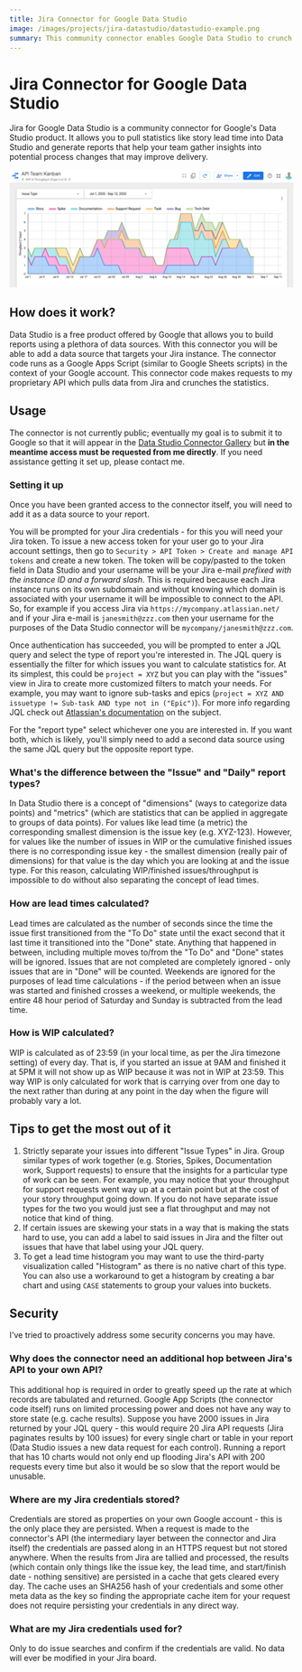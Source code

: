 ```yaml
---
title: Jira Connector for Google Data Studio
image: /images/projects/jira-datastudio/datastudio-example.png
summary: This community connector enables Google Data Studio to crunch Kanban-type statistics like lead time directly from Jira's API.
---
```


# Jira Connector for Google Data Studio

Jira for Google Data Studio is a community connector for Google's Data Studio product. It allows you to pull statistics like story lead time into Data Studio and generate reports that help your team gather insights into potential process changes that may improve delivery.

![Example chart showing team throughput](/images/projects/jira-datastudio/datastudio-example.png)

## How does it work?

Data Studio is a free product offered by Google that allows you to build reports using a plethora of data sources. With this connector you will be able to add a data source that targets your Jira instance. The connector code runs as a Google Apps Script (similar to Google Sheets scripts) in the context of your Google account. This connector code makes requests to my proprietary API which pulls data from Jira and crunches the statistics.

## Usage

The connector is not currently public; eventually my goal is to submit it to Google so that it will appear in the [Data Studio Connector Gallery](https://datastudio.google.com/data) but **in the meantime access must be requested from me directly**. If you need assistance getting it set up, please contact me.

### Setting it up

Once you have been granted access to the connector itself, you will need to add it as a data source to your report.

You will be prompted for your Jira credentials - for this you will need your Jira token. To issue a new access token for your user go to your Jira account settings, then go to `Security > API Token > Create and manage API tokens` and create a new token. The token will be copy/pasted to the token field in Data Studio and your username will be your Jira e-mail *prefixed with the instance ID and a forward slash*. This is required because each Jira instance runs on its own subdomain and without knowing which domain is associated with your username it will be impossible to connect to the API. So, for example if you access Jira via `https://mycompany.atlassian.net/` and if your Jira e-mail is `janesmith@zzz.com` then your username for the purposes of the Data Studio connector will be `mycompany/janesmith@zzz.com`.

Once authentication has succeeded, you will be prompted to enter a JQL query and select the type of report you're interested in. The JQL query is essentially the filter for which issues you want to calculate statistics for. At its simplest, this could be `project = XYZ` but you can play with the "issues" view in Jira to create more customized filters to match your needs. For example, you may want to ignore sub-tasks and epics (`project = XYZ AND issuetype != Sub-task AND type not in ("Epic")`). For more info regarding JQL check out [Atlassian's documentation](https://support.atlassian.com/jira-software-cloud/docs/what-is-advanced-searching-in-jira-cloud/) on the subject.

For the "report type" select whichever one you are interested in. If you want both, which is likely, you'll simply need to add a second data source using the same JQL query but the opposite report type.

### What's the difference between the "Issue" and "Daily" report types?

In Data Studio there is a concept of "dimensions" (ways to categorize data points) and "metrics" (which are statistics that can be applied in aggregate to groups of data points). For values like lead time (a metric) the corresponding smallest dimension is the issue key (e.g. XYZ-123). However, for values like the number of issues in WIP or the cumulative finished issues there is no corresponding issue key - the smallest dimension (really pair of dimensions) for that value is the day which you are looking at and the issue type. For this reason, calculating WIP/finished issues/throughput is impossible to do without also separating the concept of lead times.

### How are lead times calculated?

Lead times are calculated as the number of seconds since the time the issue first transitioned from the "To Do" state until the exact second that it last time it transitioned into the "Done" state. Anything that happened in between, including multiple moves to/from the "To Do" and "Done" states will be ignored. Issues that are not completed are completely ignored - only issues that are in "Done" will be counted. Weekends are ignored for the purposes of lead time calculations - if the period between when an issue was started and finished crosses a weekend, or multiple weekends, the entire 48 hour period of Saturday and Sunday is subtracted from the lead time.

### How is WIP calculated?

WIP is calculated as of 23:59 (in your local time, as per the Jira timezone setting) of every day. That is, if you started an issue at 9AM and finished it at 5PM it will not show up as WIP because it was not in WIP at 23:59. This way WIP is only calculated for work that is carrying over from one day to the next rather than during at any point in the day when the figure will probably vary a lot.

## Tips to get the most out of it

1. Strictly separate your issues into different "Issue Types" in Jira. Group similar types of work together (e.g. Stories, Spikes, Documentation work, Support requests) to ensure that the insights for a particular type of work can be seen. For example, you may notice that your throughput for support requests went way up at a certain point but at the cost of your story throughput going down. If you do not have separate issue types for the two you would just see a flat throughput and may not notice that kind of thing.
1. If certain issues are skewing your stats in a way that is making the stats hard to use, you can add a label to said issues in Jira and the filter out issues that have that label using your JQL query.
1. To get a lead time histogram you may want to use the third-party visualization called "Histogram" as there is no native chart of this type. You can also use a workaround to get a histogram by creating a bar chart and using `CASE` statements to group your values into buckets.


## Security

I've tried to proactively address some security concerns you may have.

### Why does the connector need an additional hop between Jira's API to your own API?

This additional hop is required in order to greatly speed up the rate at which records are tabulated and returned. Google App Scripts (the connector code itself) runs on limited processing power and does not have any way to store state (e.g. cache results). Suppose you have 2000 issues in Jira returned by your JQL query - this would require 20 Jira API requests (Jira paginates results by 100 issues) for every single chart or table in your report (Data Studio issues a new data request for each control). Running a report that has 10 charts would not only end up flooding Jira's API with 200 requests every time but also it would be so slow that the report would be unusable.

### Where are my Jira credentials stored?

Credentials are stored as properties on your own Google account - this is the only place they are persisted. When a request is made to the connector's API (the intermediary layer between the connector and Jira itself) the credentials are passed along in an HTTPS request but not stored anywhere. When the results from Jira are tallied and processed, the results (which contain only things like the issue key, the lead time, and start/finish date - nothing sensitive) are persisted in a cache that gets cleared every day. The cache uses an SHA256 hash of your credentials and some other meta data as the key so finding the appropriate cache item for your request does not require persisting your credentials in any direct way.

### What are my Jira credentials used for?

Only to do issue searches and confirm if the credentials are valid. No data will ever be modified in your Jira board.
